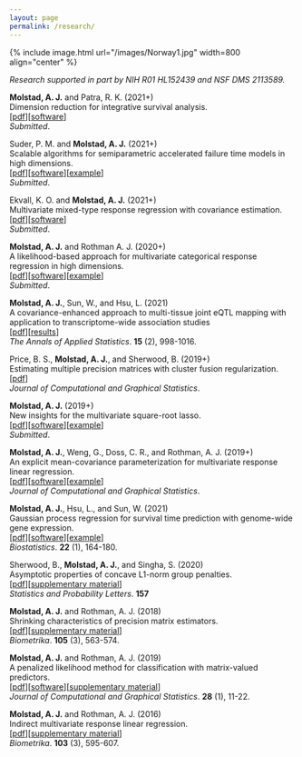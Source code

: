 ```yaml
---
layout: page
permalink: /research/
---
```


{% include image.html url="/images/Norway1.jpg" width=800 align="center" %}


*Research supported in part by NIH R01 HL152439 and NSF DMS 2113589.*

<!-- X. Liu, E. C. Chi, and **Molstad, A. J.** (2021+) <br>
Linear regression with group GMC penalization <br>
*Submitted*. <br> -->

<!-- **Molstad, A. J.** and Xin, Z. (2021+)<br>
Conditional probability tensor decompositions for
multivariate categorical response regression. <br>
*Submitted*. <br> -->

**Molstad, A. J.** and Patra, R. K. (2021+)<br>
Dimension reduction for integrative survival analysis. <br>
[[pdf](https://arxiv.org/abs/2108.02143)][[software](https://github.com/ajmolstad/IntegrativeCox)]<br>
*Submitted*. <br>


Suder, P. M. and **Molstad, A. J.** (2021+) <br>
Scalable algorithms for semiparametric accelerated failure time models in high dimensions.<br>
[[pdf](https://arxiv.org/abs/2104.01707)][[software](https://github.com/ajmolstad/penAFT)][[example](/docs/penAFT_Example.html)]<br>
*Submitted*. <br>

Ekvall, K. O. and **Molstad, A. J.** (2021+)<br>
Multivariate mixed-type response regression with covariance estimation. <br>
[[pdf](https://koekvall.github.io/files/mixed_type.pdf)][[software](https://github.com/koekvall/lvmmr)]  
*Submitted*.  <br>

**Molstad, A. J.** and Rothman A. J. (2020+)<br>
A likelihood-based approach for multivariate categorical response regression in high dimensions. <br>
[[pdf](https://arxiv.org/abs/2007.07953)][[software](https://github.com/ajmolstad/BvCategorical)][[example](/docs/BvCategorical_Example.html)] <br>
*Submitted*.  <br>

**Molstad, A. J.**, Sun, W., and Hsu, L. (2021)<br>
A covariance-enhanced approach to multi-tissue joint eQTL mapping with application to transcriptome-wide association studies  <br>
[[pdf](https://projecteuclid.org/journals/annals-of-applied-statistics/volume-15/issue-2/A-covariance-enhanced-approach-to-multitissue-joint-eQTL-mapping-with/10.1214/20-AOAS1432.short)][[results](https://github.com/ajmolstad/MTeQTLResults)] <br>
*The Annals of Applied Statistics*.  **15** (2), 998-1016.<br>

Price, B. S., **Molstad, A. J.**, and Sherwood, B. (2019+)<br>
Estimating multiple precision matrices with cluster fusion regularization. <br>
[[pdf](https://arxiv.org/pdf/2003.00371)]<br>
*Journal of Computational and Graphical Statistics*.  <br>

**Molstad, A. J.** (2019+)<br>
New insights for the multivariate square-root lasso. <br>
[[pdf](https://arxiv.org/pdf/1909.05041)][[software](https://github.com/ajmolstad/MSRL)][[example](/docs/MSRL_Example.html)] <br>
*Submitted*.  <br>


**Molstad, A. J.**, Weng, G., Doss, C. R., and Rothman, A. J. (2019+)<br>
An explicit mean-covariance parameterization for multivariate response linear regression. <br>
[[pdf](https://arxiv.org/pdf/1808.10558.pdf)][[software](https://github.com/ajmolstad/MCMVR)][[example](/docs/MCMVR_Example.html)]<br>
*Journal of Computational and Graphical Statistics*.  <br>

**Molstad, A. J.**, Hsu, L., and Sun, W. (2021) <br>
Gaussian process regression for survival time prediction with genome-wide gene expression. <br>
[[pdf](https://academic.oup.com/biostatistics/advance-article/doi/10.1093/biostatistics/kxz023/5530981)][[software](https://github.com/ajmolstad/SurvGPR)][[example](/docs/SurvGPR_Example.html)]<br> 
*Biostatistics*.  **22** (1), 164-180. <br>

Sherwood, B., **Molstad, A. J.**, and Singha, S. (2020)<br>
Asymptotic properties of concave L1-norm group penalties.  <br>
[[pdf](https://www.sciencedirect.com/science/article/pii/S0167715219302779)][[supplementary material](https://www.sciencedirect.com/science/article/pii/S0167715219302779#appSB)] <br>
*Statistics and Probability Letters*. **157** <br>

**Molstad, A. J.** and Rothman, A. J. (2018) <br>
Shrinking characteristics of precision matrix estimators. <br>
[[pdf](https://academic.oup.com/biomet/article/105/3/563/4994725?guestAccessKey=34dcd085-e992-4398-a8f9-a56cb3ac9207)][[supplementary material](https://academic.oup.com/biomet/article/105/3/563/4994725?guestAccessKey=34dcd085-e992-4398-a8f9-a56cb3ac9207#supplementary-data)]<br>
*Biometrika*. **105** (3), 563-574. <br>

**Molstad, A. J.**  and Rothman, A. J. (2019)<br>
A penalized likelihood method for classification with matrix-valued predictors. <br>
[[pdf](https://www.tandfonline.com/doi/full/10.1080/10618600.2018.1476249)][[software](https://github.com/ajmolstad/MatrixLDA)][[supplementary material](https://www.tandfonline.com/doi/suppl/10.1080/10618600.2018.1476249?scroll=top)] <br>
*Journal of Computational and Graphical Statistics*. **28** (1), 11-22. <br>

**Molstad, A. J.** and Rothman, A. J. (2016) <br>
Indirect multivariate response linear regression. <br>
[[pdf](https://academic.oup.com/biomet/article-abstract/103/3/595/1744444/Indirect-multivariate-response-linear-regression?redirectedFrom=fulltext)][[supplementary material](https://academic.oup.com/biomet/article/103/3/595/1744444#supplementary-data)]<br>
*Biometrika*. **103** (3), 595-607.<br>
